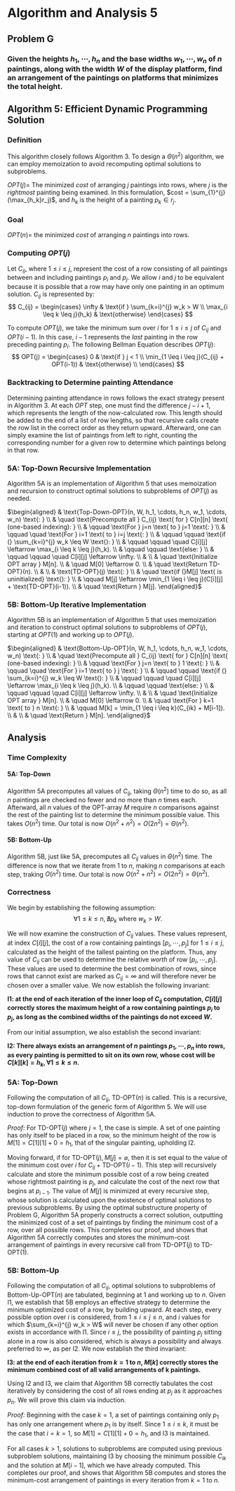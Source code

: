 # Algorithm and Analysis 5

## Problem G
### Given the heights $h_1, \cdots, h_n$ and the base widths $w_1, \cdots, w_n$ of $n$ paintings, along with the width $W$ of the display platform, find an arrangement of the paintings on platforms that minimizes the total height. 

## Algorithm 5: Efficient Dynamic Programming Solution
### Definition
This algorithm closely follows Algorithm 3. To design a $\Theta(n^2)$ algorithm, we can employ memoization to avoid recomputing optimal solutions to subproblems. 

$OPT(j) =$ The minimized $cost$ of arranging $j$ paintings into rows, where $j$ is the *rightmost* painting being examined. In this formulation, $cost = \sum_{1}^{j}(\max_{h_k}r_j)$, and $h_k$ is the height of a painting $p_k \in r_j$.

### Goal
$OPT(n) =$ the minimized $cost$ of arranging $n$ paintings into rows. 

### Computing $OPT(j)$
Let $C_{ij}$, where $1 \leq i \leq j$, represent the cost of a row consisting of all paintings between and including paintings $p_i$ and $p_j$. We allow $i$ and $j$ to be equivalent because it is possible that a row may have only one painting in an optimum solution. $C_{ij}$ is represented by: 
$$
C_{ij} = 
\begin{cases}
    \infty & \text{if } \sum_{k=i}^{j} w_k > W \\
    \max_{i \leq k \leq j}(h_k) & \text{otherwise}
\end{cases}
$$

To compute $OPT(j)$, we take the minimum sum over $i$ for $1 \leq i \leq j$ of $C_{ij}$ and $OPT(i-1)$. In this case, $i-1$ represents the *last* painting in the row preceding painting $p_i$. The following Bellman Equation describes $OPT(j)$:
$$
OPT(j) =
\begin{cases}
    0 & \text{if } j < 1 \\
    \min_{1 \leq i \leq j}(C_{ij} + OPT(i-1)) & \text{otherwise} \\
\end{cases}
$$

### Backtracking to Determine painting Attendance 
Determining painting attendance in rows follows the exact strategy present in Algorithm 3.
At each $OPT$ step, one must find the difference $j - i + 1$, which represents the length of the now-calculated row. This length should be added to the end of a list of row lengths, so that recursive calls create the row list in the correct order as they return upward. Afterward, one can simply examine the list of paintings from left to right, counting the corresponding number for a given row to determine which paintings belong in that row. 

### 5A: Top-Down Recursive Implementation
Algorithm 5A is an implementation of Algorithm 5 that uses memoization and recursion to construct optimal solutions to subproblems of $OPT(j)$ as needed. 

$\begin{aligned}
& \text{Top-Down-OPT}(n, W, h_1, \cdots, h_n, w_1, \cdots, w_n) \text{: } \\
& \quad \text{Precompute all } C_{ij} \text{ for } C[n][n] \text{ (one-based indexing): } \\
& \qquad \text{For } j=n \text{ to } j=1 \text{: } \\
& \qquad \quad \text{For } i=1 \text{ to } i=j \text{: } \\
& \qquad \qquad \text{if (} \sum_{k=i}^{j} w_k \leq W \text{): } \\
& \qquad \qquad \quad C[i][j] \leftarrow \max_{i \leq k \leq j}(h_k). \\
& \qquad \qquad \text{else: } \\
& \qquad \qquad \quad C[i][j] \leftarrow \infty. \\
& \\
& \quad \text{Initialize OPT array } M[n]. \\
& \quad M[0] \leftarrow 0. \\
& \quad \text{Return TD-OPT}(n). \\
& \\
& \text{TD-OPT}(j) \text{: } \\
& \quad \text{if (}M[j] \text{ is uninitialized} \text{): } \\
& \qquad M[j] \leftarrow \min_{1 \leq i \leq j}(C[i][j] + \text{TD-OPT}(i-1)).  \\
& \quad \text{Return } M[j].
\end{aligned}$

### 5B: Bottom-Up Iterative Implementation
Algorithm 5B is an implementation of Algorithm 5 that uses memoization and iteration to construct optimal solutions to subproblems of $OPT(j)$, starting at $OPT(1)$ and working up to $OPT(j)$. 

$\begin{aligned}
& \text{Bottom-Up-OPT}(n, W, h_1, \cdots, h_n, w_1, \cdots, w_n) \text{: } \\
& \quad \text{Precompute all } C_{ij} \text{ for } C[n][n] \text{ (one-based indexing): } \\
& \qquad \text{For } j=n \text{ to } 1 \text{: } \\
& \qquad \quad \text{For } i=1 \text{ to } j \text{: } \\
& \qquad \qquad \text{if (} \sum_{k=i}^{j} w_k \leq W \text{): } \\
& \qquad \qquad \quad C[i][j] \leftarrow \max_{i \leq k \leq j}(h_k). \\
& \qquad \qquad \text{else: } \\
& \qquad \qquad \quad C[i][j] \leftarrow \infty. \\
& \\
& \quad \text{Initialize OPT array } M[n]. \\
& \quad M[0] \leftarrow 0. \\
& \quad \text{For } k=1 \text{ to } n \text{: } \\
& \qquad M[k] = \min_{1 \leq i \leq k}(C_{ik} + M[i-1]). \\
& \\
& \quad \text{Return } M[n].
\end{aligned}$


## Analysis
### Time Complexity
#### 5A: Top-Down
Algorithm 5A precomputes all values of $C_{ij}$, taking $\Theta(n^2)$ time to do so, as all $n$ paintings are checked no fewer and no more than $n$ times each. Afterward, all $n$ values of the OPT-array $M$ require $n$ comparisons against the rest of the painting list to determine the minimum possible value. This takes $O(n^2)$ time. Our total is now $O(n^2 + n^2) = O(2n^2) = \Theta(n^2)$.

#### 5B: Bottom-Up
Algorithm 5B, just like 5A, precomputes all $C_{ij}$ values in $\Theta(n^2)$ time. The difference is now that we iterate from $1$ to $n$, making $n$ comparisons at each step, traking $O(n^2)$ time. Our total is now $O(n^2 + n^2) = O(2n^2) = \Theta(n^2)$.

### Correctness
We begin by establishing the following assumption: 
$$
\forall 1 \leq k \leq n, \nexists p_k \text{ where } w_k > W.
$$

We will now examine the construction of $C_{ij}$ values. These values represent, at index $C[i][j]$, the cost of a row containing paintings $[p_i, \cdots, p_j]$ for $1 \leq i \leq j$, calculated as the height of the tallest painting on the platform. Thus, any value of $C_{ij}$ can be used to determine the relative *worth* of row $[p_i, \cdots, p_j]$. These values are used to determine the best combination of rows, since rows that cannot exist are marked as $C_{ij} = \infty$ and will therefore never be chosen over a smaller value. We now establish the following invariant:

__$\text{I1}$: at the end of each iteration of the inner loop of $C_{ij}$ computation, $C[i][j]$ correctly stores the maximum height of a row containing paintings $p_i$ to $p_j$, as long as the combined widths of the paintings do not exceed $W$.__ 

From our initial assumption, we also establish the second invariant:

__$\text{I2}$: There always exists an arrangement of $n$ paintings $p_1, \cdots, p_n$ into rows, as every painting is permitted to sit on its own row, whose cost will be $C[k][k] = h_k, \forall 1 \leq k \leq n$.__ 

### 5A: Top-Down
Following the computation of all $C_{ij}$, $\text{TD-OPT}(n)$ is called. This is a recursive, top-down formulation of the generic form of Algorithm 5. We will use induction to prove the correctness of Algorithm 5A. 

*Proof:* For $\text{TD-OPT}(j)$ where $j=1$, the case is simple. A set of one painting has only itself to be placed in a row, so the minimum height of the row is $M[1]=C[1][1]+0=h_1$, that of the singular painting, upholding $\text{I2}$.

Moving forward, if for $\text{TD-OPT}(j), M[j] = \varnothing$, then it is set equal to the value of the minimum cost over $i$ for $C_{ij} + \text{TD-OPT}(i-1)$. This step will recursively calculate and store the minimum possible cost of a row being created whose rightmost painting is $p_j$, and calculate the cost of the next row that begins at $p_{i-1}$. The value of $M[j]$ is minimized at every recursive step, whose solution is calculated upon the existence of optimal solutions to previous subproblems. By using the optimal substructure property of Problem G, Algorithm 5A properly constructs a correct solution, outputting the minimized cost of a set of paintings by finding the minimum cost of a row, over all possible rows. This completes our proof, and shows that Algorithm 5A correctly computes and stores the minimum-cost arrangement of paintings in every recursive call from $\text{TD-OPT}(j)$ to $\text{TD-OPT}(1)$.

### 5B: Bottom-Up
Following the computation of all $C_{ij}$, optimal solutions to subproblems of $\text{Bottom-Up-OPT}(n)$ are tabulated, beginning at $1$ and working up to $n$. Given $\text{I1}$, we establish that 5B employs an effective strategy to determine the minimum optimized cost of a row, by building upward. At each step, every possible option over $i$ is considered, from $1 \leq i \leq j \leq n$, and $i$ values for which $\sum_{k=i}^{j} w_k > W$ will never be chosen if any other option exists in accordance with $\text{I1}$. Since $i \leq j$, the possibility of painting $p_j$ sitting alone in a row is also considered, which is always a possibility and always preferred to $\infty$, as per $\text{I2}$. We now establish the third invariant:

__$\text{I3}$: at the end of each iteration from $k=1$ to $n$, $M[k]$ correctly stores the minimum combined cost of all valid arrangements of k paintings.__

Using $\text{I2}$ and $\text{I3}$, we claim that Algorithm 5B correctly tabulates the cost iteratively by considering the cost of all rows ending at $p_j$ as it approaches $p_n$. We will prove this claim via induction. 

*Proof:* Beginning with the case $k=1$, a set of paintings containing only $p_1$ has only one arrangement where $p_1$ is by itself. Since $1 \leq i \leq k$, it must be the case that $i=k=1$, so $M[1]=C[1][1] + 0 = h_1$, and $\text{I3}$ is maintained. 

For all cases $k>1$, solutions to subproblems are computed using previous subproblem solutions, maintaining $\text{I3}$ by choosing the minimum possible $C_{ik}$ and the solution at $M[i-1]$, which we have already computed. This completes our proof, and shows that Algorithm 5B computes and stores the minimum-cost arrangement of paintings in every iteration from $k=1$ to $n$.